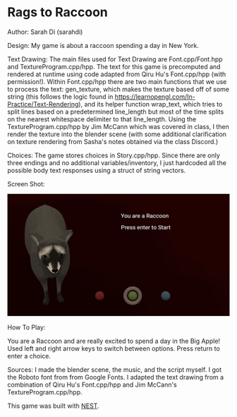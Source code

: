 # Rags to Raccoon

Author: Sarah Di (sarahdi)

Design: My game is about a raccoon spending a day in New York.

Text Drawing: The main files used for Text Drawing are Font.cpp/Font.hpp and TextureProgram.cpp/hpp. The text for this game is precomputed and rendered at runtime using code adapted from Qiru Hu's Font.cpp/hpp (with permission!). Within Font.cpp/hpp there are two main functions that we use to process the text: gen_texture, which makes the texture based off of some string (this follows the logic found in https://learnopengl.com/In-Practice/Text-Rendering), and its helper function wrap_text, which tries to split lines based on a predetermined line_length but most of the time splits on the nearest whitespace delimiter to that line_length. Using the TextureProgram.cpp/hpp by Jim McCann which was covered in class, I then render the texture into the blender scene (with some additional clarification on texture rendering from Sasha's notes obtained via the class Discord.)

Choices: The game stores choices in Story.cpp/hpp. Since there are only three endings and no additional variables/inventory, I just hardcoded all the possible body text responses using a struct of string vectors.

Screen Shot:

![Screen Shot](screenshot.png)

How To Play:

You are a Raccoon and are really excited to spend a day in the Big Apple!
Used left and right arrow keys to switch between options. Press return to enter a choice.

Sources: I made the blender scene, the music, and the script myself. I got the Roboto font from from Google Fonts. I adapted the text drawing from a combination of Qiru Hu's Font.cpp/hpp and Jim McCann's TextureProgram.cpp/hpp.

This game was built with [NEST](NEST.md).

